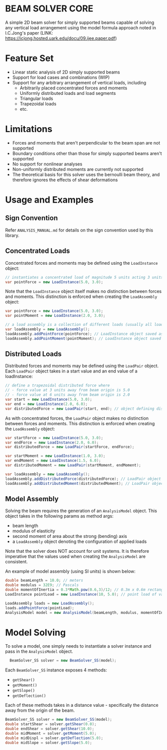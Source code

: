 # BEAM SOLVER CORE
A simple 2D beam solver for simply supported beams capable of solving any vertical load arrangement
using the model formula approach noted in I.C.Jong's paper (LINK: https://icjong.hosted.uark.edu/docu/09.ijee.paper.pdf)

# Feature Set
* Linear static analysis of 2D simply supported beams
* Support for load cases and combinations (WIP)
* Support for any arbitrary arrangement of vertical loads, including
  * Arbitrarily placed concentrated forces and moments
  * Uniformly distributed loads and load segments
  * Triangular loads
  * Trapezoidal loads
  * etc.

# Limitations
* Forces and moments that aren't perpendicular to the beam span are not supported
* Boundary conditions other than those for simply supported beams aren't supported
* No support for nonlinear analyses
* Non-uniformly distributed moments are currently not supported
* The theoretical basis for this solver uses the bernoulli beam theory, and therefore ignores the effects of shear deformations

# Usage and Examples
## Sign Convention
Refer `ANALYSIS_MANUAL.md` for details on the sign convention used by this library.
## Concentrated Loads
Concentrated forces and moments may be defined using the `LoadInstance` object:
```java
// instantiates a concentrated load of magnitude 5 units acting 3 units away from the beam start
var pointForce = new LoadInstance(5.0, 3.0);
```
Note that the `LoadInstance` object itself makes no distinction between forces and moments. 
This distinction is enforced when creating the `LoadAssembly` object:
```java
var pointForce = new LoadInstance(5.0, 3.0);
var pointMoment = new LoadInstance(2.0, 3.0);

// a load assembly is a collection of different loads (usually all loads under the same load case)
var loadAssembly = new LoadAssembly();
loadAssembly.addPointForce(pointForce); // LoadInstance object saved as a concentrated load
loadAssembly.addPointMoment(pointMoment); // LoadInstance object saved as a concentrated moemnt
```
## Distributed Loads
Distributed forces and moments may be defined using the `LoadPair` object. Each `LoadPair` object
takes in a start value and an end value of a loadInstance:
```java
// define a trapezoidal distributed force where
// - force value at 3 units away from beam origin is 5.0
// - force value at 6 units away from beam origin is 2.0
var start = new LoadInstance(5.0, 3.0);
var end = new LoadInstance(2.0, 6.0);
var distributedForce = new LoadPair(start, end); // object defining distributed force
```
As with concentrated forces, the `LoadPair` object makes no distinction between forces and moments.
This distinction is enforced when creating the `LoadAssembly` object:
```java
var startForce = new LoadInstance(5.0, 3.0);
var endForce = new LoadInstance(2.0, 6.0);
var distributedForce = new LoadPair(startForce, endForce);

var startMoment = new LoadInstance(1.0, 3.0);
var endMoment = new LoadInstance(1.5, 6.0);
var distributedMoment = new LoadPair(startMoment, endMoment);

var loadAssembly = new LoadAssembly();
loadAssembly.addDistributedForce(distributedForce); // LoadPair object saved as a distributed force
loadAssembly.addDistributedMoment(distributedMoment); // LoadPair object saved as a distributed moemnt
```
## Model Assembly
Solving the beam requires the generation of an `AnalysisModel` object. This object takes in the following params as method args:
* beam length
* modulus of elasticity
* second moment of area about the strong (bending) axis
* a `LoadAssembly` object denoting the configuration of applied loads

Note that the solver does NOT account for unit systems. It is therefore imperative that the values used when creating the
`AnalysisModel` are consistent.

An example of model assembly (using SI units) is shown below:
```java
double beamLength = 10.0; // meters
double modulus = 32E9; // Pascals
double momentOfInertia = 0.3*Math.pow(0.6,3)/12; // 0.3m x 0.6m rectangular beam
LoadInstance pointLoad = new LoadInstance(10, 5.0); // point load of value 10 applied at mid point of beam

LoadAssembly loads = new LoadAssembly();
loads.addPointForce(pointLoad);
AnalysisModel model = new AnalysisModel(beamLength, modulus, momentOfInertia, loads);
```

# Model Solving
To solve a model, one simply needs to instantiate a solver instance and pass in the `AnalysisModel` object.
```java
  BeamSolver_SS solver = new BeamSolver_SS(model);
```
Each `BeamSolver_SS` instance exposes 4 methods: 
* `getShear()`
* `getMoment()`
* `getSlope()`
* `getDeflection()`

Each of these methods takes in a distance value - specifically the distance away from the origin of the beam.
```java
BeamSolver_SS solver = new BeamSolver_SS(model);
double startShear = solver.getShear(0.0);
double endShear = solver.getShear(10.0);
double midMoment = solver.getMoment(5.0);
double midDispl = solver.getDeflection(5.0);
double midSlope = solver.getSlope(5.0);
```
